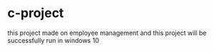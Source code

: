 # c-project
this project made on employee management
and this project will be successfully run in windows 10

